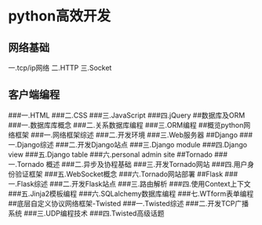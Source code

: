 python高效开发
====
网络基础
-------
一.tcp/ip网络
二.HTTP
三.Socket

客户端编程
-------
###一.HTML
###二.CSS
###三.JavaScript
###四.jQuery
##数据库及ORM
###一.数据库库概念
###二.关系数据库编程
###三.ORM编程
##概览python网络框架
###一.网络框架综述
###二.开发环境
###三.Web服务器
##Django
###一.Django综述
###二.开发Django站点
###三.Django module
###四.Django view
###五.Django table
###六.personal admin site
##Tornado
###一.Tornado 概述
###二.异步及协程基础
###三.开发Tornado网站
###四.用户身份验证框架
###五.WebSocket概念
###六.Tornado网站部署
##Flask
###一.Flask综述
###二.开发Flask站点
###三.路由解析
###四.使用Context上下文
###五.Jinja2模板编程
###六.SQLalchemy数据库编程
###七.WTform表单编程
##底层自定义协议网络框架-Twisted
###一.Twisted综述
###二.开发TCP广播系统
###三.UDP编程技术
###四.Twisted高级话题